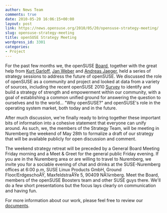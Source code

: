 ```yaml
---
author: News Team
comments: true
date: 2010-05-20 16:06:15+00:00
layout: post
link: https://news.opensuse.org/2010/05/20/opensuse-strategy-meeting/
slug: opensuse-strategy-meeting
title: openSUSE Strategy Meeting
wordpress_id: 3301
categories:
- Project
---
```


For the past few months we, the openSUSE [Board](http://en.opensuse.org/Board), together with the great help from [Kurt Garloff](http://en.opensuse.org/User:Garloff), [Jan Weber](http://en.opensuse.org/User:Japa83) and [Andreas Jaeger](http://en.opensuse.org/User:A_jaeger), held a series of strategy sessions to address the future of openSUSE. We discussed the role of openSUSE as a community and project and looked at data from a variety of sources, including the recent openSUSE 2010 [Survey](http://en.opensuse.org/UX/openSUSE_Survey_2010) to identify and build a strategy of strength and empowerment within our community, with a goal of establishing a common unified ground for answering the question to ourselves and to the world... "Why openSUSE?" and openSUSE's role in the operating system market, both today and in the future.

After much discussion, we're finally ready to bring together these important bits of information into a cohesive statement that everyone can unify around. As such, we, the members of the Strategy Team, will be meeting in Nuremberg the weekend of May 28th to formalize a draft of our strategy that will be available publicly for open discussion and comment.

The weekend strategy retreat will be preceded by a General Board Meeting Friday morning and a Meet & Greet for the general public Friday evening. If you are in the Nuremberg area or are willing to travel to Nuremberg, we invite you for a sociable evening of chat and drinks at the SUSE-Nuremberg offices at 6:00 p.m, SUSE Linux Products GmbH, Ground Floor/ErdgeschoÃŸ,
MaxfeldstraÃŸe 5, 90409 NÃ¼rnberg. Meet the Board, members of the openSUSE Boosters team and other SUSE guys there. We'll do a few short presentations but the focus lays clearly on communication and having fun.

For more information about our work, please feel free to review our [documents](http://en.opensuse.org/Documents).

